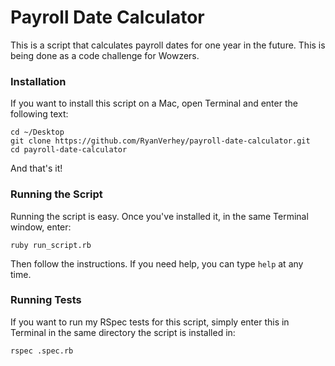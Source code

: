 Payroll Date Calculator
=======================

This is a script that calculates payroll dates for one year in the future. This is being done as a code challenge for Wowzers.

### Installation
If you want to install this script on a Mac, open Terminal and enter the following text:
```
cd ~/Desktop
git clone https://github.com/RyanVerhey/payroll-date-calculator.git
cd payroll-date-calculator
```
And that's it!

### Running the Script
Running the script is easy. Once you've installed it, in the same Terminal window, enter:
```
ruby run_script.rb
```
Then follow the instructions. If you need help, you can type <code>help</code> at any time.

### Running Tests
If you want to run my RSpec tests for this script, simply enter this in Terminal in the same directory the script is installed in:
```
rspec .spec.rb
```
